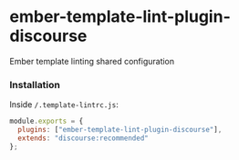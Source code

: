 # ember-template-lint-plugin-discourse

Ember template linting shared configuration

### Installation

Inside `/.template-lintrc.js`:

```js
module.exports = {
  plugins: ["ember-template-lint-plugin-discourse"],
  extends: "discourse:recommended"
};
```
